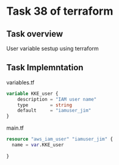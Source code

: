 # Task 38 of terraform

## Task overview
User variable sestup using terraform

## Task Implemntation
variables.tf 
```terraform
variable KKE_user {
    description = "IAM user name"
    type        = string
    default     = "iamuser_jim"  
}
```
main.tf
```terraform
resource "aws_iam_user" "iamuser_jim" {
  name = var.KKE_user
  
}
```